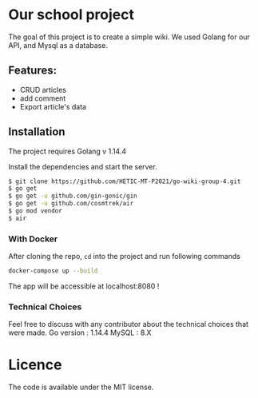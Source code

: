 # Our school project

The goal of this project is to create a simple wiki.
We used Golang for our API, and Mysql as a database.

## Features:

- CRUD articles
- add comment
- Export article's data

## Installation

The project requires Golang v 1.14.4

Install the dependencies and start the server.

```sh
$ git clone https://github.com/HETIC-MT-P2021/go-wiki-group-4.git
$ go get
$ go get -u github.com/gin-gonic/gin
$ go get -u github.com/cosmtrek/air
$ go mod vendor
$ air
```

### With Docker

After cloning the repo, `cd` into the project and run following commands

```bash
docker-compose up --build
```

The app will be accessible at localhost:8080 !

### Technical Choices

Feel free to discuss with any contributor about the technical choices that were made.
Go version : 1.14.4
MySQL : 8.X

# Licence

The code is available under the MIT license.
